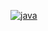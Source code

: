 [![java][0]][1]

[0]: https://img.shields.io/badge/java-11-blue.svg?style=flat-square
[1]: https://openjdk.java.net/projects/jdk/11/
